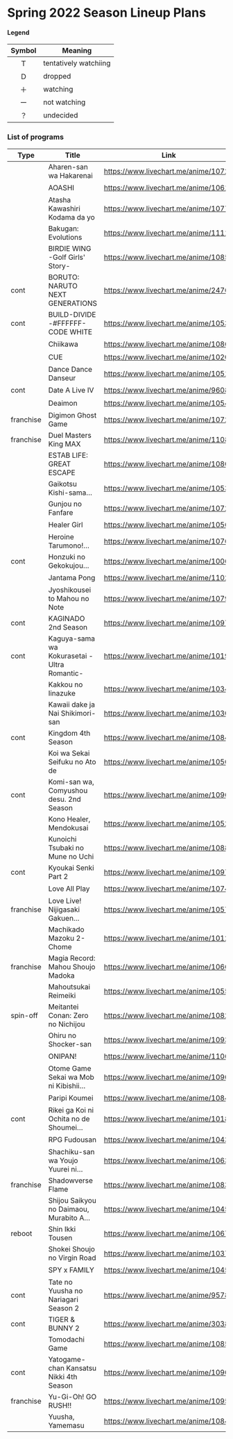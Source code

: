 # Spring 2022 Season Lineup Plans

#### Legend

| Symbol |        Meaning        |
| :----: | --------------------- |
|   Ｔ   | tentatively watchiing |
|   Ｄ   | dropped               |
|   ＋   | watching              |
|   ー   | not watching          |
|   ？   | undecided             |

### List of programs
|    Type   |                    Title                    |                 Link                 | kyoudai | Inugirlz |
| --------- | ------------------------------------------- | ------------------------------------ | :-----: | :------: |
|           | Aharen-san wa Hakarenai                     | https://www.livechart.me/anime/10722 |   Ｔ    |    +     |
|           | AOASHI                                      | https://www.livechart.me/anime/10612 |   ＋    |    +     |
|           | Atasha Kawashiri Kodama da yo               | https://www.livechart.me/anime/10779 |   ー    |    -     |
|           | Bakugan: Evolutions                         | https://www.livechart.me/anime/11118 |   ー    |    -     |
|           | BIRDIE WING -Golf Girls' Story-             | https://www.livechart.me/anime/10859 |   ー    |    -     |
| cont      | BORUTO: NARUTO NEXT GENERATIONS             | https://www.livechart.me/anime/2476  |   ＋    |    -     |
| cont      | BUILD-DIVIDE -#FFFFFF- CODE WHITE           | https://www.livechart.me/anime/10539 |   ー    |    -     |
|           | Chiikawa                                    | https://www.livechart.me/anime/10860 |   ー    |    -     |
|           | CUE                                         | https://www.livechart.me/anime/10202 |   ー    |    -     |
|           | Dance Dance Danseur                         | https://www.livechart.me/anime/10518 |   ＋    |    +     |
| cont      | Date A Live IV                              | https://www.livechart.me/anime/9608  |   ー    |    -     |
|           | Deaimon                                     | https://www.livechart.me/anime/10541 |   ＋    |    +     |
| franchise | Digimon Ghost Game                          | https://www.livechart.me/anime/10729 |   ー    |    -     |
| franchise | Duel Masters King MAX                       | https://www.livechart.me/anime/11086 |   ー    |    -     |
|           | ESTAB LIFE: GREAT ESCAPE                    | https://www.livechart.me/anime/10807 |   ＋    |    -     |
|           | Gaikotsu Kishi-sama…                        | https://www.livechart.me/anime/10535 |   ？    |    ?     |
|           | Gunjou no Fanfare                           | https://www.livechart.me/anime/10723 |   ＋    |    +     |
|           | Healer Girl                                 | https://www.livechart.me/anime/10565 |   ー    |    ?     |
|           | Heroine Tarumono!…                          | https://www.livechart.me/anime/10765 |   ー    |    +     |
| cont      | Honzuki no Gekokujou…                       | https://www.livechart.me/anime/10065 |   ＋    |    +     |
|           | Jantama Pong                                | https://www.livechart.me/anime/11022 |   ー    |    -     |
|           | Jyoshikousei to Mahou no Note               | https://www.livechart.me/anime/10796 |   ？    |    -     |
| cont      | KAGINADO 2nd Season                         | https://www.livechart.me/anime/10976 |   ー    |    -     |
| cont      | Kaguya-sama wa Kokurasetai -Ultra Romantic- | https://www.livechart.me/anime/10191 |   ＋    |    +     |
|           | Kakkou no Iinazuke                          | https://www.livechart.me/anime/10346 |   ＋    |    +     |
|           | Kawaii dake ja Nai Shikimori-san            | https://www.livechart.me/anime/10309 |   ＋    |    +     |
| cont      | Kingdom 4th Season                          | https://www.livechart.me/anime/10840 |   ー    |    -     |
|           | Koi wa Sekai Seifuku no Ato de              | https://www.livechart.me/anime/10507 |   ？    |    ?     |
| cont      | Komi-san wa, Comyushou desu. 2nd Season     | https://www.livechart.me/anime/10962 |   ー    |    +     |
|           | Kono Healer, Mendokusai                     | https://www.livechart.me/anime/10526 |   ？    |    ?     |
|           | Kunoichi Tsubaki no Mune no Uchi            | https://www.livechart.me/anime/10881 |   ？    |    -     |
| cont      | Kyoukai Senki Part 2                        | https://www.livechart.me/anime/10974 |   ー    |    ?     |
|           | Love All Play                               | https://www.livechart.me/anime/10740 |   ＋    |    +     |
| franchise | Love Live! Nijigasaki Gakuen…               | https://www.livechart.me/anime/10574 |   ー    |    -     |
|           | Machikado Mazoku 2-Chome                    | https://www.livechart.me/anime/10127 |   ー    |    -     |
| franchise | Magia Record: Mahou Shoujo Madoka           | https://www.livechart.me/anime/10663 |   ー    |    -     |
|           | Mahoutsukai Reimeiki                        | https://www.livechart.me/anime/10558 |   ＋    |    +     |
| spin-off  | Meitantei Conan: Zero no Nichijou           | https://www.livechart.me/anime/10827 |   ー    |    -     |
|           | Ohiru no Shocker-san                        | https://www.livechart.me/anime/10938 |   ー    |    -     |
|           | ONIPAN!                                     | https://www.livechart.me/anime/11061 |   ？    |    -     |
|           | Otome Game Sekai wa Mob ni Kibishii…        | https://www.livechart.me/anime/10906 |   Ｔ    |    +     |
|           | Paripi Koumei                               | https://www.livechart.me/anime/10843 |   ？    |    +     |
| cont      | Rikei ga Koi ni Ochita no de Shoumei…       | https://www.livechart.me/anime/10185 |   ー    |    ?     |
|           | RPG Fudousan                                | https://www.livechart.me/anime/10435 |   ー    |    -     |
|           | Shachiku-san wa Youjo Yuurei ni…            | https://www.livechart.me/anime/10639 |   ー    |    -     |
| franchise | Shadowverse Flame                           | https://www.livechart.me/anime/10830 |   ー    |    -     |
|           | Shijou Saikyou no Daimaou, Murabito A…      | https://www.livechart.me/anime/10451 |   ＋    |    +     |
| reboot    | Shin Ikki Tousen                            | https://www.livechart.me/anime/10674 |   ー    |    -     |
|           | Shokei Shoujo no Virgin Road                | https://www.livechart.me/anime/10374 |   ＋    |    -     |
|           | SPY x FAMILY                                | https://www.livechart.me/anime/10456 |   ＋    |    +     |
| cont      | Tate no Yuusha no Nariagari Season 2        | https://www.livechart.me/anime/9578  |   ？    |    +     |
| cont      | TIGER & BUNNY 2                             | https://www.livechart.me/anime/3038  |   ー    |    +     |
|           | Tomodachi Game                              | https://www.livechart.me/anime/10855 |   ＋    |    +     |
| cont      | Yatogame-chan Kansatsu Nikki 4th Season     | https://www.livechart.me/anime/10904 |   ー    |    -     |
| franchise | Yu-Gi-Oh! GO RUSH!!                         | https://www.livechart.me/anime/10955 |   ー    |    -     |
|           | Yuusha, Yamemasu                            | https://www.livechart.me/anime/10842 |   ＋    |    +     |
